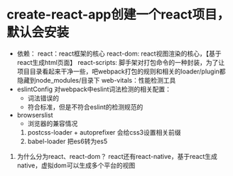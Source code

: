 # create-react-app创建一个react项目，默认会安装
- 依赖：
    react：react框架的核心
    react-dom: react视图渲染的核心，【基于react生成html页面】
    react-scripts: 脚手架对打包命令的一种封装，为了让项目目录看起来干净一些，吧webpack打包的规则和相关的loader/plugin都隐藏到node_modules/目录下
    web-vitals：性能检测工具
- eslintConfig
    对webpack中eslint词法检测的相关配置：
    - 词法错误的
    - 符合标准，但是不符合eslint的检测规范的
- browserslist
    - 浏览器的兼容情况
    1. postcss-loader + autoprefixer 会给css3设置相关前缀
    2. babel-loader 把es6转为es5



1. 为什么分为react、react-dom？
    react还有react-native，基于react生成native，虚拟dom可以生成多个平台的视图